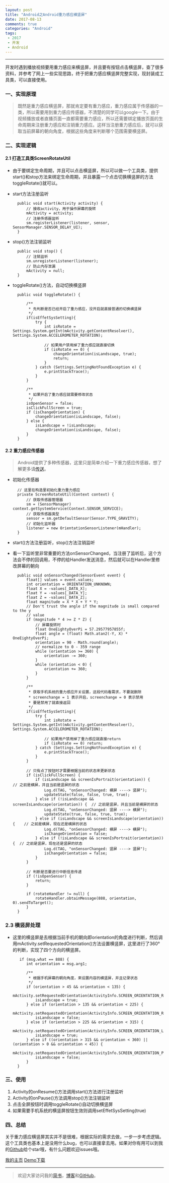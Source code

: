 ```yaml
---
layout: post
title: "Android之Android重力感应横竖屏"
date: 2017-08-13
comments: true
categories: "Android"
tags:
 - 2017
 - 开发
 - Android
---
```



---

开发时遇到播放视频要用重力感应来横竖屏，并且要有按钮点击横竖屏，查了很多资料，并参考了网上一些实现思路，终于把重力感应横竖屏完整实现，现封装成工具类，可以直接使用。


### 一、实现原理
> 既然是重力感应横竖屏，那就肯定要有重力感应，重力感应属于传感器的一类，所以需要用到重力感应传感器，不清楚的同学可以google一下。由于视频播放或者直播页面一直都需要重力感应，所以还需要绑定播放页面的生命周期来注册重力感应和注销重力感应。这样当注册重力感应后，就可以获取当前屏幕的朝向角度，根据这些角度来判断哪个范围需要横竖屏。

<!-- more -->   



### 二、实现逻辑

#### 2.1 打造工具类ScreenRotateUtil
* 由于要绑定生命周期，并且可以点击横竖屏，所以可以做一个工具类，提供start()和stop方法来绑定生命周期，并且暴露一个点击切换横竖屏的方法toggleRotate()就可以。

* start方法注册监听


	    public void start(Activity activity) {
			// 接收activity，用于操作屏幕的旋转
		    mActivity = activity;
			// 注册传感器监听
		    sm.registerListener(listener, sensor, SensorManager.SENSOR_DELAY_UI);
	    }


* stop()方法注销监听


		public void stop() {
			// 注销监听
	        sm.unregisterListener(listener);
			// 防止内存泄漏
	        mActivity = null;
	    }

* toggleRotate()方法，自动切换横竖屏


		public void toggleRotate() {

	        /**
	         * 先判断是否已经开启了重力感应，没开启就直接普通的切换横竖屏
	         */
	        if(isEffetSysSetting){
	            try {
	                int isRotate = Settings.System.getInt(mActivity.getContentResolver(), Settings.System.ACCELEROMETER_ROTATION);

	                // 如果用户禁用掉了重力感应就直接切换
	                if (isRotate == 0) {
	                    changeOrientation(isLandscape, true);
	                    return;
	                }
	            } catch (Settings.SettingNotFoundException e) {
	                e.printStackTrace();
	            }
	        }

	        /**
	         * 如果开启了重力感应就需要修改状态
	         */
	        isOpenSensor = false;
	        isClickFullScreen = true;
	        if (isChangeOrientation) {
	            changeOrientation(isLandscape, false);
	        } else {
	            isLandscape = !isLandscape;
	            changeOrientation(isLandscape, false);
	        }
	    }


#### 2.2 重力感应传感器
> Android提供了多种传感器，这里只是简单介绍一下重力感应传感器，想了解更多请[传送](http://blog.csdn.net/mad1989/article/details/20848181)。

* 初始化传感器


		// 这里在构造里初始化重力重力感应
		private ScreenRotateUtil(Context context) {
	        // 获取传感器管理器
	        sm = (SensorManager) context.getSystemService(Context.SENSOR_SERVICE);
			// 获取传感器类型
	        sensor = sm.getDefaultSensor(Sensor.TYPE_GRAVITY);
			// 初始化监听器
	        listener = new OrientationSensorListener(mHandler);
	    }

* start()方法注册监听，stop()方法注销监听

* 看一下监听里非常重要的方法onSensorChanged，当注册了监听后，这个方法会不停的回调用，不停的给Handler发送消息，然后就可以在Handler里修改屏幕的朝向


        public void onSensorChanged(SensorEvent event) {
            float[] values = event.values;
            int orientation = ORIENTATION_UNKNOWN;
            float X = -values[_DATA_X];
            float Y = -values[_DATA_Y];
            float Z = -values[_DATA_Z];
            float magnitude = X * X + Y * Y;
            // Don't trust the angle if the magnitude is small compared to the y
            // value
            if (magnitude * 4 >= Z * Z) {
                // 屏幕旋转时
                float OneEightyOverPi = 57.29577957855f;
                float angle = (float) Math.atan2(-Y, X) * OneEightyOverPi;
                orientation = 90 - Math.round(angle);
                // normalize to 0 - 359 range
                while (orientation >= 360) {
                    orientation -= 360;
                }
                while (orientation < 0) {
                    orientation += 360;
                }
            }

            /**
             * 获取手机系统的重力感应开关设置，这段代码看需求，不要就删除
             * screenchange = 1 表示开启，screenchange = 0 表示禁用
             * 要是禁用了就直接返回
             */
            if(isEffetSysSetting){
                try {
                    int isRotate = Settings.System.getInt(mActivity.getContentResolver(), Settings.System.ACCELEROMETER_ROTATION);

                    // 如果用户禁用掉了重力感应就直接return
                    if (isRotate == 0) return;
                } catch (Settings.SettingNotFoundException e) {
                    e.printStackTrace();
                }
            }

            // 只有点了按钮时才需要根据当前的状态来更新状态
            if (isClickFullScreen) {
                if (isLandscape && screenIsPortrait(orientation)) {           // 之前是横屏，并且当前是竖屏的状态
                    Log.d(TAG, "onSensorChanged: 横屏 ----> 竖屏");
                    updateState(false, false, true, true);
                } else if (!isLandscape && screenIsLandscape(orientation)) {  // 之前是竖屏，并且当前是横屏的状态
                    Log.d(TAG, "onSensorChanged: 竖屏 ----> 横屏");
                    updateState(true, false, true, true);
                } else if (isLandscape && screenIsLandscape(orientation)) {    // 之前是横屏，现在还是横屏的状态
                    Log.d(TAG, "onSensorChanged: 横屏 ----> 横屏");
                    isChangeOrientation = false;
                } else if (!isLandscape && screenIsPortrait(orientation)) {  // 之前是竖屏，现在还是竖屏的状态
                    Log.d(TAG, "onSensorChanged: 竖屏 ----> 竖屏");
                    isChangeOrientation = false;
                }
            }

            // 判断是否要进行中断信息传递
            if (!isOpenSensor) {
                return;
            }

            if (rotateHandler != null) {
                rotateHandler.obtainMessage(888, orientation, 0).sendToTarget();
            }
        }


### 2.3 横竖屏处理

* 这里的横竖屏是去根据当前手机的朝向即orientation的角度进行判断，然后调用mActivity.setRequestedOrientation()方法设置横竖屏，这里进行了360°的判断，实现了四个方向的横竖屏。


		 if (msg.what == 888) {
            int orientation = msg.arg1;

            /**
             * 根据手机屏幕的朝向角度，来设置内容的横竖屏，并且记录状态
             */
            if (orientation > 45 && orientation < 135) {
                mActivity.setRequestedOrientation(ActivityInfo.SCREEN_ORIENTATION_REVERSE_LANDSCAPE);
                isLandscape = true;
            } else if (orientation > 135 && orientation < 225) {
                mActivity.setRequestedOrientation(ActivityInfo.SCREEN_ORIENTATION_REVERSE_PORTRAIT);
                isLandscape = false;
            } else if (orientation > 225 && orientation < 315) {
                mActivity.setRequestedOrientation(ActivityInfo.SCREEN_ORIENTATION_LANDSCAPE);
                isLandscape = true;
            } else if ((orientation > 315 && orientation < 360) || (orientation > 0 && orientation < 45)) {
                mActivity.setRequestedOrientation(ActivityInfo.SCREEN_ORIENTATION_PORTRAIT);
                isLandscape = false;
            }
        }



### 三、使用
1. Activity的onResume()方法调用start()方法进行注册监听
2. Activity的onPause()方法调用stop()方法注销监听
3. 点击全屏按钮时调用toggleRotate()自动切换横竖屏
4. 如果需要手机系统的横竖屏按钮生效则调用setEffetSysSetting(true)


### 四、总结
关于重力感应横竖屏其实并不是很难，根据实际的需求去做，一步一步考虑逻辑。这个工具类也基本上是没用什么bug，也可以直接拿去用。如果对你有用可以到我的[Github](https://github.com/PingerOne/ScreenRotation)给个star哦，有什么问题欢迎issues哦。

[我的主页](http://www.jianshu.com/u/64f479a1cef7)
[Demo下载](https://github.com/PingerOne/ScreenRotation)



---
> 欢迎大家访问我的[简书](http://www.jianshu.com/u/64f479a1cef7)，[博客](http://wanit.me/)和[GitHub](https://github.com/PingerOne)。
